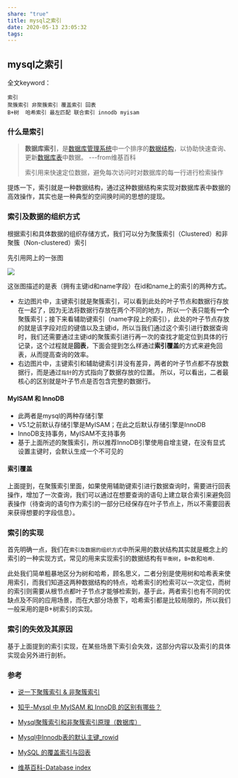 ```yaml
---
share: "true"
title: mysql之索引
date: 2020-05-13 23:05:32
tags: 
---
```


## mysql之索引

全文keyword：

```
索引 
聚簇索引 非聚簇索引 覆盖索引 回表
B+树  哈希索引 最左匹配 联合索引 innodb myisam
```

### 什么是索引

> **数据库索引**，是[数据库管理系统](https://zh.wikipedia.org/wiki/数据库管理系统)中一个排序的[数据结构](https://zh.wikipedia.org/wiki/数据结构)，以协助快速查询、更新[数据库表](https://zh.wikipedia.org/wiki/数据库表)中数据。  ---from维基百科
>
> 索引用来快速定位数据，避免每次访问时对数据库的每一行进行检索操作

提炼一下，索引就是一种数据结构，通过这种数据结构来实现对数据库表中数据的高效操作，其实也是一种典型的空间换时间的思想的提现。

<!--more-->

### 索引及数据的组织方式

根据索引和具体数据的组织存储方式，我们可以分为聚簇索引（Clustered）和非聚簇（Non-clustered）索引

先引用网上的一张图

![](https://tva1.sinaimg.cn/large/007S8ZIlgy1gewx4ufbdbj31ce0qgk1h.jpg)

这张图描述的是表（拥有主键id和name字段）在id和name上的索引的两种方式。

* 左边图片中，主键索引就是聚簇索引，可以看到此处的叶子节点和数据行存放在一起了，因为无法将数据行存放在两个不同的地方，所以一个表只能有**一个**聚簇索引；接下来看辅助键索引（name字段上的索引），此处的叶子节点存放的就是该字段对应的键值以及主键id，所以当我们通过这个索引进行数据查询时，我们还需要通过主键id的聚簇索引进行再一次的查找才能定位到具体的行记录，这个过程就是**回表**，下面会提到怎么样通过**索引覆盖**的方式来避免回表，从而提高查询的效率。
* 右边图片中，主键索引和辅助键索引并没有差异，两者的叶子节点都不存放数据行，而是通过`指针`的方式指向了数据存放的位置。
所以，可以看出，二者最核心的区别就是叶子节点是否包含完整的数据行。

#### MyISAM 和 InnoDB

* 此两者是mysql的两种存储引擎
* V5.1之前默认存储引擎是MyISAM；在此之后默认存储引擎是InnoDB
*  InnoDB支持事务，MyISAM不支持事务
* 基于上面所述的聚簇索引，所以推荐InnoDB引擎使用自增主键，在没有显式设置主键时，会默认生成一个不可见的

#### 索引覆盖

上面提到，在聚簇索引里面，如果使用辅助键索引进行数据查询时，需要进行回表操作，增加了一次查询，我们可以通过在想要查询的语句上建立联合索引来避免回表操作（待查询的语句作为索引的一部分已经保存在叶子节点上，所以不需要回表来获得想要的字段信息）。

### 索引的实现

首先明确一点，我们在`索引及数据的组织方式`中所采用的数状结构其实就是概念上的索引的一种实现方式，常见的用来实现索引的数据结构有`平衡树`，`B+数`和`哈希`.

此处我们简单粗暴地区分为树和哈希，顾名思义，二者分别是使用树和哈希表来使用索引，而我们知道这两种数据结构的特点，哈希索引的检索可以一次定位，而树的索引则需要从根节点都叶子节点才能够检索到，基于此，两者索引也有不同的优缺点及不同的应用场景，而在大部分场景下，哈希索引都是比较局限的，所以我们一般采用的是B+树索引的实现。

### 索引的失效及其原因

基于上面提到的索引实现，在某些场景下索引会失效，这部分内容以及索引的具体实现会另外进行剖析。

### 参考

* [说一下聚簇索引 & 非聚簇索引](https://juejin.im/post/5cdd701ee51d453a36384939)
* [知乎-Mysql 中 MyISAM 和 InnoDB 的区别有哪些？](https://www.zhihu.com/question/20596402)

* [Mysql聚簇索引和非聚簇索引原理（数据库）](https://blog.csdn.net/lisuyibmd/article/details/53004848)

* [Mysql中Innodb表的默认主键_rowid](https://blog.csdn.net/shuzl213/article/details/79649375)

* [MySQL 的覆盖索引与回表](https://juejin.im/post/5e412378f265da5709701282)

* [维基百科-Database index](https://en.wikipedia.org/wiki/Database_index)


